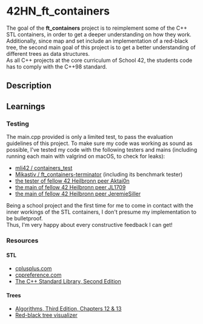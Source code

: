# 42HN_ft_containers

The goal of the **ft_containers** project is to reimplement some of the C++ STL containers, in order to get a deeper understanding on how they work.  
Additionally, since map and set include an implementation of a red-black tree, the second main goal of this project is to get a better understanding of different trees as data structures.  
As all C++ projects at the core curriculum of School 42, the students code has to comply with the C++98 standard.

## Description

## Learnings

### Testing

The main.cpp provided is only a limited test, to pass the evaluation guidelines of this project.
To make sure my code was working as sound as possible, I've tested my code with the following testers and mains (including running each main with valgrind on macOS, to check for leaks):

* [mli42 / containers_test](https://github.com/mli42/containers_test)
* [Mikastiv / ft_containers-terminator](https://github.com/Mikastiv/ft_containers-terminator) (including its benchmark tester)
* [the tester of fellow 42 Heilbronn peer Aktai0n](https://github.com/Aktai0n/ft_containers-42Heilbronn)
* [the main of fellow 42 Heilbronn peer JL1709](https://github.com/JL1709/ft_containers)
* [the main of fellow 42 Heilbronn peer JeremieSiller](https://github.com/JeremieSiller/ft_containers)

Being a school project and the first time for me to come in contact with the inner workings of the STL containers, I don't presume my implementation to be bulletproof.  
Thus, I'm very happy about every constructive feedback I can get!  

### Resources

#### STL
* [cplusplus.com](http://www.cplusplus.com/)
* [cppreference.com](https://en.cppreference.com/w/)
* [The C++ Standard Library, Second Edition](https://www.mica.edu.vn/perso/Vu-Hai/EE3490/Ref/The%20C++Standard%20Library%20-%202nd%20Edition.pdf)
#### Trees
* [Algorithms, Third Edition, Chapters 12 & 13](https://edutechlearners.com/download/Introduction_to_algorithms-3rd%20Edition.pdf)
* [Red-black tree visualizer](https://www.cs.usfca.edu/~galles/visualization/RedBlack.html)